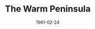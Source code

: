 ---
title: The Warm Peninsula
date: 1961-02-24
opening_date: 1961-02-24
closing_date: 1961-03-04
layout: productions
playbill:
Theatre: Theatre Jacksonville
Venue: Little Theatre
cast:
- Ruth Arnold: Celeste Koger
- Joanne De Lynn: Mardie Kelly
- Steve Crawford: Lynn Perry
- Jack Williams: David Boyer
- Iris Floria: Elise Hallowes
- Howard Shore: Charles Brock
- Tony Francis: Chris Michel Chiasson
crew:
- Director: Maurice Geoffrey
- Stage Manager: Marshall Grauer
- Curtains: Glenn H. Logan
- Book-Holder: Betty Foran
- Lighting:
  - Jack Broughton
  - Bunny Thornhill
  - Marge Rocca
  - Mary Lee Scrimger
- Sound Effects: Jack Evans
- Properties:
  - Gayle Swymer
  - Edith Price
  - Helen Cochran
  - Esther Barnes
  - Mary Louise Burns
- Costumes:
  - Agatha Norvell
  - Doris Edwards
- Make-Up: Thelma Mayeron
- Scenery:
  - Frank Ridge
  - Ellen Black
  - Gayle Swymer
  - Judy Jett
  - Peggy Miller
  - Helen Cochran
  - Thelma Mayeron
  - Jean Charles
  - Betty Foran
  - Paul Galloway
  - Al Pinan
  - Tom Thornhill
  - Jack Evans
  - Bill Milton
  - Dave Adams
  - Jack Broughton
  - Art Logan
  - Roger Smith
  - Glenn H. Logan
  - Virginia Popwell
  - Wade Popwell
---